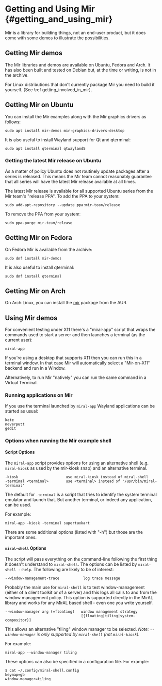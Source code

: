 Getting and Using Mir  {#getting_and_using_mir}
=====================

Mir is a library for building things, not an end-user product, but it does come
with some demos to illustrate the possibilities.

Getting Mir demos
-----------------

The Mir libraries and demos are available on Ubuntu, Fedora and Arch. It has 
also been built and tested on Debian but, at the time or writing, is not in the
archive.

For Linux distributions that don't currently package Mir you need to build it
yourself. (See \ref getting_involved_in_mir).

## Getting Mir on Ubuntu

You can install the Mir examples along with the Mir graphics drivers as follows:

    sudo apt install mir-demos mir-graphics-drivers-desktop

It is also useful to install Wayland support for Qt and qterminal:

    sudo apt install qterminal qtwayland5

### Getting the latest Mir release on Ubuntu

As a matter of policy Ubuntu does not routinely update packages after a series
is released. This means the Mir team cannot reasonably guarantee that all series
will have the latest Mir release available at all times.

The latest Mir release is available for all supported Ubuntu series from the
Mir team's "release PPA". To add the PPA to your system:

    sudo add-apt-repository --update ppa:mir-team/release

To remove the PPA from your system:

    sudo ppa-purge mir-team/release

## Getting Mir on Fedora

On Fedora Mir is available from the archive:

    sudo dnf install mir-demos

It is also useful to install qterminal:

    sudo dnf install qterminal

## Getting Mir on Arch

On Arch Linux, you can install the [mir](https://aur.archlinux.org/packages/mir/) package from the AUR.

Using Mir demos
---------------

For convenient testing under X11 there's a "miral-app" script that wraps the
commands used to start a server and then launches a terminal (as the current
user):

    miral-app

If you're using a desktop that supports X11 then you can run this in a terminal
window. In that case Mir will automatically select a "Mir-on-X11" backend and
run in a Window.

Alternatively, to run Mir "natively" you can run the same command in a Virtual
Terminal.
   
### Running applications on Mir

If you use the terminal launched by `miral-app` Wayland applications can be
started as usual:

    kate
    neverputt
    gedit

### Options when running the Mir example shell

#### Script Options

The `miral-app` script provides options for using an alternative shell
(e.g. `miral-kiosk` as used by the mir-kiosk snap) and an alternative terminal.

    -kiosk                      use miral-kiosk instead of miral-shell
    -terminal <terminal>        use <terminal> instead of '/usr/bin/miral-terminal'

The default for `-terminal` is a script that tries to identify the system terminal
emulator and launch that. But another terminal, or indeed any application, can be used.  

For  example:

    miral-app -kiosk -terminal supertuxkart

There are some additional options (listed with "-h") but those are the important
ones.

#### `miral-shell` Options

The script will pass everything on the command-line following the first thing it
doesn't understand to `miral-shell`. The options can be listed by
`miral-shell --help`. The following are likely to be of interest:

    --window-management-trace           log trace message

Probably the main use for `miral-shell` is to test window-management (either of
a client toolkit or of a server) and this logs all calls to and from the window 
management policy. This option is supported directly in the MirAL library and
works for any MirAL based shell - even one you write yourself.

    --window-manager arg (=floating)   window management strategy 
                                       [{floating|tiling|system-compositor}]

This allows an alternative "tiling" window manager to be selected. *Note: 
`--window-manager` is only supported by `miral-shell` (not `miral-kiosk`).*

For  example:

    miral-app --window-manager tiling

These options can also be specified in a configuration file. For example:

    $ cat ~/.config/miral-shell.config 
    keymap=gb
    window-manager=tiling